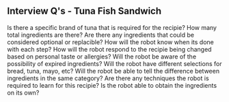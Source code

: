 ## Interview Q's - Tuna Fish Sandwich

Is there a specific brand of tuna that is required for the recipie?
How many total ingredients are there?
Are there any ingredients that could be considered optional or replacible?
How will the robot know when its done with each step?
How will the robot respond to the recipie being changed based on personal taste or allergies?
Will the robot be aware of the possibility of expired ingredients?
Will the robot have different selections for bread, tuna, mayo, etc?
Will the robot be able to tell the difference between ingredients in the same category?
Are there any techniques the robot is required to learn for this recipie?
Is the robot able to obtain the ingredients on its own?
